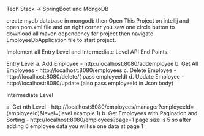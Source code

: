 Tech Stack -> SpringBoot and MongoDB


create mydb database in mongodb then
Open This Project on intellij and open pom.xml file and on right corner you saw one circle 
button to download all maven dependency for project then navigate EmployeeDbApplication file
to start project.


Implement all Entry Level and Intermediate Level API End Points.

Entry Level
a. Add Employee -  http://localhost:8080/addemployee
b. Get All Employees - http://localhost:8080/employees
c. Delete Employee  - http://localhost:8080/delete/( pass employeeId)
d. Update Employee - http://localhost:8080/update  (also pass employeeId in Json body)

Intermediate Level

a. Get nth Level - http://localhost:8080/employees/manager?employeeId=(employeeId)&level=(level example 1)
b. Get Employees with Pagination and Sorting - http://localhost:8080/employees?page=1
page size is 5 so after adding 6 employee data you will se one data at page 1
